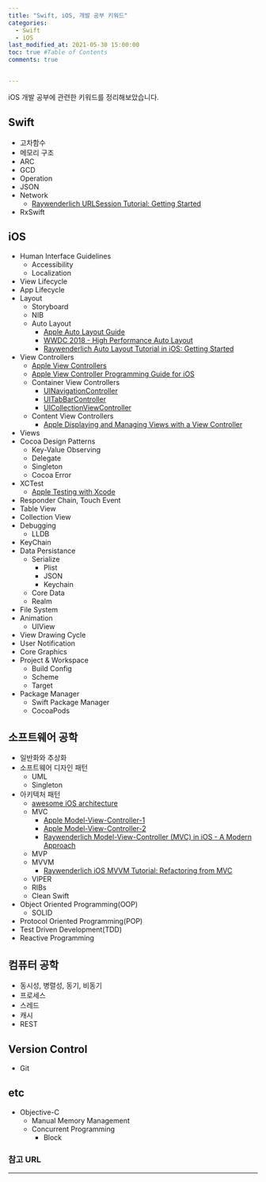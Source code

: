```yaml
---
title: "Swift, iOS, 개발 공부 키워드"
categories: 
  - Swift
  - iOS
last_modified_at: 2021-05-30 15:00:00
toc: true #Table of Contents
comments: true


---
```


iOS 개발 공부에 관련한 키워드를 정리해보았습니다.

## Swift

-   고차함수
-   메모리 구조
-   ARC
-   GCD
-   Operation
-   JSON
-   Network
    -   [Raywenderlich URLSession Tutorial: Getting Started](https://www.raywenderlich.com/3244963-urlsession-tutorial-getting-started)
-   RxSwift

## iOS

-   Human Interface Guidelines
    -   Accessibility
    -   Localization
-   View Lifecycle
-   App Lifecycle
-   Layout
    -   Storyboard
    -   NIB
    -   Auto Layout
        -   [Apple Auto Layout Guide](https://developer.apple.com/library/archive/documentation/UserExperience/Conceptual/AutolayoutPG/index.html)
        -   [WWDC 2018 - High Performance Auto Layout](https://developer.apple.com/videos/play/wwdc2018/220/)
        -   [Raywenderlich Auto Layout Tutorial in iOS: Getting Started](https://www.raywenderlich.com/811496-auto-layout-tutorial-in-ios-getting-started)
-   View Controllers
    -   [Apple View Controllers](https://developer.apple.com/documentation/uikit/view_controllers)
    -   [Apple View Controller Programming Guide for iOS](https://developer.apple.com/library/archive/featuredarticles/ViewControllerPGforiPhoneOS/index.html#//apple_ref/doc/uid/TP40007457-CH2-SW1)
    -   Container View Controllers
        -   [UINavigationController](https://developer.apple.com/documentation/uikit/uinavigationcontroller)
        -   [UITabBarController](https://developer.apple.com/documentation/uikit/uitabbarcontroller)
        -   [UICollectionViewController](https://developer.apple.com/documentation/uikit/uicollectionviewcontroller)
    -   Content View Controllers
        -   [Apple Displaying and Managing Views with a View Controller](https://developer.apple.com/documentation/uikit/view_controllers/displaying_and_managing_views_with_a_view_controller)
-   Views
-   Cocoa Design Patterns
    -   Key-Value Observing
    -   Delegate
    -   Singleton
    -   Cocoa Error
-   XCTest
    -   [Apple Testing with Xcode](https://developer.apple.com/library/archive/documentation/DeveloperTools/Conceptual/testing_with_xcode/chapters/01-introduction.html#//apple_ref/doc/uid/TP40014132-CH1-SW1)
-   Responder Chain, Touch Event
-   Table View
-   Collection View
-   Debugging
    -   LLDB
-   KeyChain
-   Data Persistance
    -   Serialize
        -   Plist
        -   JSON
        -   Keychain
    -   Core Data
    -   Realm
-   File System
-   Animation
    -   UIView
-   View Drawing Cycle
-   User Notification
-   Core Graphics
-   Project & Workspace
    -   Build Config
    -   Scheme
    -   Target
-   Package Manager
    -   Swift Package Manager
    -   CocoaPods

## 소프트웨어 공학

-   일반화와 추상화
-   소프트웨어 디자인 패턴
    -   UML
    -   Singleton
-   아키텍처 패턴
    -   [awesome iOS architecture](https://github.com/onmyway133/awesome-ios-architecture)
    -   MVC
        -   [Apple Model-View-Controller-1](https://developer.apple.com/library/archive/documentation/General/Conceptual/DevPedia-CocoaCore/MVC.html)
        -   [Apple Model-View-Controller-2](https://developer.apple.com/library/archive/documentation/General/Conceptual/CocoaEncyclopedia/Model-View-Controller/Model-View-Controller.html)
        -   [Raywenderlich Model-View-Controller (MVC) in iOS - A Modern Approach](https://www.raywenderlich.com/1000705-model-view-controller-mvc-in-ios-a-modern-approach)
    -   MVP
    -   MVVM
        -   [Raywenderlich iOS MVVM Tutorial: Refactoring from MVC](https://www.raywenderlich.com/6733535-ios-mvvm-tutorial-refactoring-from-mvc)
    -   VIPER
    -   RIBs
    -   Clean Swift
-   Object Oriented Programming(OOP)
    -   SOLID
-   Protocol Oriented Programming(POP)
-   Test Driven Development(TDD)
-   Reactive Programming

## 컴퓨터 공학

-   동시성, 병렬성, 동기, 비동기
-   프로세스
-   스레드
-   캐시
-   REST

## Version Control

-   Git

## etc

-   Objective-C
    -   Manual Memory Management
    -   Concurrent Programming
        -   Block

### 참고 URL

---

>   

